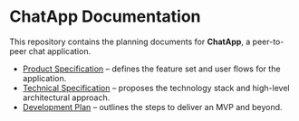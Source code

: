 # ChatApp Documentation

This repository contains the planning documents for **ChatApp**, a peer-to-peer chat application.

- [Product Specification](./PRODUCT_SPEC.md) – defines the feature set and user flows for the application.
- [Technical Specification](./TECH_SPEC.md) – proposes the technology stack and high-level architectural approach.
- [Development Plan](./DEVELOPMENT_PLAN.md) – outlines the steps to deliver an MVP and beyond.
